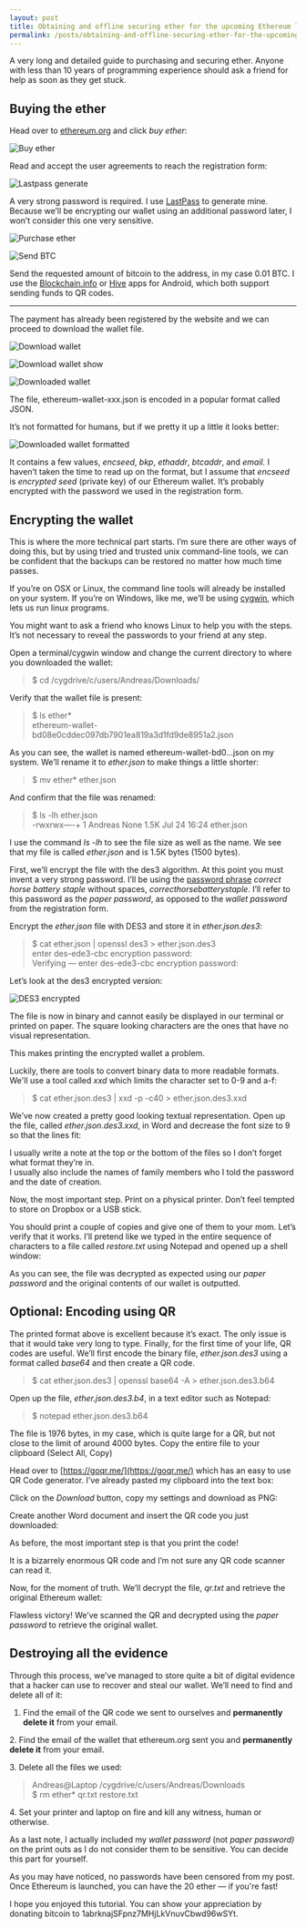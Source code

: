 ```yaml
---
layout: post
title: Obtaining and offline securing ether for the upcoming Ethereum launch
permalink: /posts/obtaining-and-offline-securing-ether-for-the-upcoming-ethereum-launch
---
```


A very long and detailed guide to purchasing and securing ether. Anyone with less than 10 years of programming experience should ask a friend for help as soon as they get stuck.

## Buying the ether

Head over to [ethereum.org](https://www.ethereum.org/) and click _buy ether_:

![Buy ether](/assets/img/posts/2014-07-24-ethereum-ico/buy-ether.png)

Read and accept the user agreements to reach the registration form:

![Lastpass generate](/assets/img/posts/2014-07-24-ethereum-ico/lastpass-generate.png)


A very strong password is required. I use [LastPass](https://lastpass.com/) to generate mine. Because we’ll be encrypting our wallet using an additional password later, I won’t consider this one very sensitive.

![Purchase ether](/assets/img/posts/2014-07-24-ethereum-ico/purchase-ether.png)

![Send BTC](/assets/img/posts/2014-07-24-ethereum-ico/send-btc.png)

Send the requested amount of bitcoin to the address, in my case 0.01 BTC. I use the [Blockchain.info](https://blockchain.info/) or [Hive](https://www.hivewallet.com/) apps for Android, which both support sending funds to QR codes.

---

The payment has already been registered by the website and we can proceed to download the wallet file.

![Download wallet](/assets/img/posts/2014-07-24-ethereum-ico/download-wallet.png)

![Download wallet show](/assets/img/posts/2014-07-24-ethereum-ico/download-wallet-show.png)

![Downloaded wallet](/assets/img/posts/2014-07-24-ethereum-ico/downloaded-wallet.png)

The file, ethereum-wallet-xxx.json is encoded in a popular format called JSON.

It’s not formatted for humans, but if we pretty it up a little it looks better:

![Downloaded wallet formatted](/assets/img/posts/2014-07-24-ethereum-ico/downloaded-wallet-formatted.png)

It contains a few values, _encseed_, _bkp_, _ethaddr_, _btcaddr_, and _email._ I haven’t taken the time to read up on the format, but I assume that _encseed_ is _encrypted seed_ (private key) of our Ethereum wallet. It’s probably encrypted with the password we used in the registration form.

## Encrypting the wallet

This is where the more technical part starts. I’m sure there are other ways of doing this, but by using tried and trusted unix command-line tools, we can be confident that the backups can be restored no matter how much time passes.

If you’re on OSX or Linux, the command line tools will already be installed on your system. If you’re on Windows, like me, we’ll be using [cygwin](https://www.cygwin.com/install.html), which lets us run linux programs.

You might want to ask a friend who knows Linux to help you with the steps. It’s not necessary to reveal the passwords to your friend at any step.

Open a terminal/cygwin window and change the current directory to where you downloaded the wallet:

> $ cd /cygdrive/c/users/Andreas/Downloads/

Verify that the wallet file is present:

> $ ls ether\*  
> ethereum-wallet-bd08e0cddec097db7901ea819a3d1fd9de8951a2.json

As you can see, the wallet is named ethereum-wallet-bd0…json on my system. We’ll rename it to _ether.json_ to make things a little shorter:

> $ mv ether\* ether.json

And confirm that the file was renamed:

> $ ls -lh ether.json  
> \-rwxrwx—-+ 1 Andreas None 1.5K Jul 24 16:24 ether.json

I use the command _ls -lh_ to see the file size as well as the name. We see that my file is called _ether.json_ and is 1.5K bytes (1500 bytes).

First, we’ll encrypt the file with the des3 algorithm. At this point you must invent a very strong password. I’ll be using the [password phrase](https://xkcd.com/936/) _correct horse battery staple_ without spaces, _correcthorsebatterystaple_. I’ll refer to this password as the _paper password_, as opposed to the _wallet password_ from the registration form.

Encrypt the _ether.json_ file with DES3 and store it in _ether.json.des3_:

> $ cat ether.json | openssl des3 > ether.json.des3  
> enter des-ede3-cbc encryption password:  
> Verifying — enter des-ede3-cbc encryption password:

Let’s look at the des3 encrypted version:

![DES3 encrypted](/assets/img/posts/2014-07-24-ethereum-ico/des3-encrypted.png)

The file is now in binary and cannot easily be displayed in our terminal or printed on paper. The square looking characters are the ones that have no visual representation.

This makes printing the encrypted wallet a problem.

Luckily, there are tools to convert binary data to more readable formats. We'll use a tool called _xxd_ which limits the character set to 0-9 and a-f:

> $ cat ether.json.des3 | xxd -p -c40 > ether.json.des3.xxd

We’ve now created a pretty good looking textual representation. Open up the file, called _ether.json.des3.xxd_, in Word and decrease the font size to 9 so that the lines fit:

I usually write a note at the top or the bottom of the files so I don’t forget what format they’re in.  
I usually also include the names of family members who I told the password and the date of creation.

Now, the most important step. Print on a physical printer. Don’t feel tempted to store on Dropbox or a USB stick.

You should print a couple of copies and give one of them to your mom. Let’s verify that it works. I’ll pretend like we typed in the entire sequence of characters to a file called _restore.txt_ using Notepad and opened up a shell window:

As you can see, the file was decrypted as expected using our _paper password_ and the original contents of our wallet is outputted.

## Optional: Encoding using QR

The printed format above is excellent because it’s exact. The only issue is that it would take very long to type. Finally, for the first time of your life, QR codes are useful. We’ll first encode the binary file, _ether.json.des3_ using a format called _base64_ and then create a QR code.

> $ cat ether.json.des3 | openssl base64 -A > ether.json.des3.b64

Open up the file, _ether.json.des3.b4_, in a text editor such as Notepad:

> $ notepad ether.json.des3.b64

The file is 1976 bytes, in my case, which is quite large for a QR, but not close to the limit of around 4000 bytes. Copy the entire file to your clipboard (Select All, Copy)

Head over to [https://goqr.me/](https://goqr.me/) which has an easy to use QR Code generator. I’ve already pasted my clipboard into the text box:

Click on the _Download_ button, copy my settings and download as PNG:

Create another Word document and insert the QR code you just downloaded:

As before, the most important step is that you print the code!

It is a bizarrely enormous QR code and I’m not sure any QR code scanner can read it.

Now, for the moment of truth. We’ll decrypt the file, _qr.txt_ and retrieve the original Ethereum wallet:

Flawless victory! We’ve scanned the QR and decrypted using the _paper password_ to retrieve the original wallet.

Destroying all the evidence
---------------------------

Through this process, we’ve managed to store quite a bit of digital evidence that a hacker can use to recover and steal our wallet. We’ll need to find and delete all of it:

1.  Find the email of the QR code we sent to ourselves and **permanently delete it** from your email.

2\. Find the email of the wallet that ethereum.org sent you and **permanently delete it** from your email.

3\. Delete all the files we used:

> Andreas@Laptop /cygdrive/c/users/Andreas/Downloads  
> $ rm ether\* qr.txt restore.txt

4\. Set your printer and laptop on fire and kill any witness, human or otherwise.

As a last note, I actually included my _wallet password_ (not _paper password)_ on the print outs as I do not consider them to be sensitive. You can decide this part for yourself.

As you may have noticed, no passwords have been censored from my post. Once Ethereum is launched, you can have the 20 ether — if you're fast!

I hope you enjoyed this tutorial. You can show your appreciation by donating bitcoin to 1abrknajSFpnz7MHjLkVnuvCbwd96wSYt.
